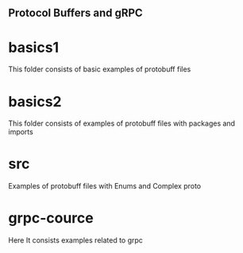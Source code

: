 ## Protocol Buffers and gRPC

# basics1
This folder consists of basic examples of protobuff files

# basics2
This folder consists of examples of protobuff files with packages and imports

# src
Examples of protobuff files with Enums and Complex proto

# grpc-cource

Here It consists examples related to grpc
